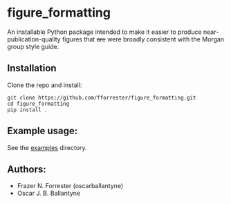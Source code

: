 # figure_formatting

An installable Python package intended to make it easier to produce near-publication-quality figures that ~~are~~ were broadly consistent with the Morgan group style guide.

## Installation

Clone the repo and install:
```
git clone https://github.com/fforrester/figure_formatting.git
cd figure_formatting
pip install .
```

## Example usage:
See the [examples](./examples) directory.

## Authors:
- Frazer N. Forrester (oscarballantyne)
- Oscar J. B. Ballantyne
